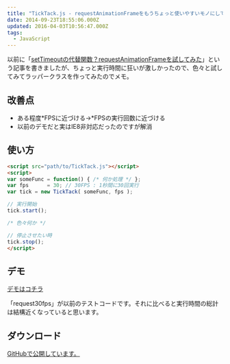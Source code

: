 ```yaml
---
title: "TickTack.js - requestAnimationFrameをもうちょっと使いやすいモノにしてみた"
date: 2014-09-23T18:55:06.000Z
updated: 2016-04-03T10:56:47.000Z
tags:
  - JavaScript
---
```



以前に「[setTimeoutの代替関数？requestAnimationFrameを試してみた](http://blog.sus-happy.net/settimeout2requestanimationframe/ "setTimeoutの代替関数？requestAnimationFrameを試してみた")」という記事を書きましたが、ちょっと実行時間に狂いが激しかったので、色々と試してみてラッパークラスを作ってみたのでメモ。


## 改善点

- ある程度*FPSに近づける→*FPSの実行回数に近づける
- 以前のデモだと実はIE8非対応だったのですが解消


## 使い方

```html
<script src="path/to/TickTack.js"></script>
<script>
var someFunc = function() { /* 何か処理 */ };
var fps      = 30; // 30FPS : 1秒間に30回実行
var tick = new TickTack( someFunc, fps );

// 実行開始
tick.start();

/* 色々何か */

// 停止させたい時
tick.stop();
</script>
```


## デモ

[デモはコチラ](http://sus-happy.github.io/TickTack.js/)

「request30fps」が以前のテストコードです。それに比べると実行時間の総計は結構近くなっていると思います。


## ダウンロード

[GitHubで公開しています。](https://github.com/sus-happy/TickTack.js)
